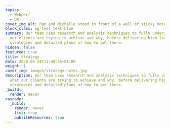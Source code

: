 ```yaml
---
topics:
  - Webperf
  - UX
cover_img_alt: Pam and Michelle stood in front of a wall of sticky notes
block_class: bg-teal text-blue
summary: Our team uses research and analysis techniques to fully understand what
  our clients are trying to achieve and why, before delivering high-level
  strategies and detailed plans of how to get there.
hidden: false
featured: true
title: Strategy
date: 2020-04-24T11:48:46+01:00
weight: 1
cover_img: images/strategy-notes.jpg
description: Our team uses research and analysis techniques to fully understand
  what our clients are trying to achieve and why, before delivering high-level
  strategies and detailed plans of how to get there.
_build:
  render: never
cascade:
  _build:
    render: never
    list: true
    publishResources: true
---
```

